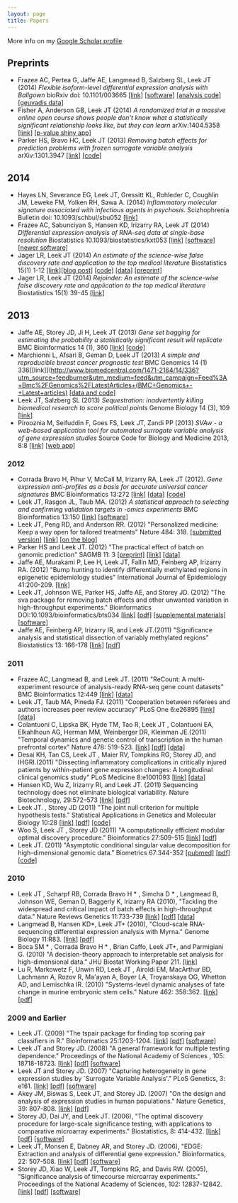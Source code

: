 ```yaml
---
layout: page
title: Papers
---
```


More info on my [Google Scholar profile](http://scholar.google.com/citations?user=HI-I6C0AAAAJ&hl=en&oi=ao)


## Preprints

* Frazee AC, Pertea G, Jaffe AE, Langmead B, Salzberg SL, Leek JT (2014) _Flexible isoform-level differential expression analysis with Ballgown_ bioRxiv doi: 10.1101/003665 [[link]](http://biorxiv.org/content/early/2014/03/30/003665) [[software]](https://github.com/alyssafrazee/ballgown) [[analysis code]](https://github.com/alyssafrazee/ballgown_code) [[geuvadis data]](https://www.dropbox.com/s/kp5th9hgkq8ckom/geuvadisbg.rda)
* Fisher A, Anderson GB, Leek JT (2014) _A randomized trial in a massive online open course shows people don't know what a statistically significant relationship looks like, but they can learn_  arXiv:1404.5358 [[link]](http://arxiv.org/abs/1404.5358) [[p-value shiny app]](http://glimmer.rstudio.com/afisher/EDA/)
* Parker HS, Bravo HC, Leek JT (2013) _Removing batch effects for prediction problems with frozen surrogate variable analysis_  arXiv:1301.3947 [[link]](http://arxiv.org/abs/1301.3947) [[code]](http://bioconductor.org/packages/release/bioc/html/sva.html)

## 2014

* Hayes LN, Severance EG, Leek JT, Gressitt KL, Rohleder C, Coughlin JM, Leweke FM, Yolken RH, Sawa A. (2014) _Inflammatory molecular signature associated with infectious agents in psychosis_. Scizhophrenia Bulletin doi: 10.1093/schbul/sbu052 [[link]](http://schizophreniabulletin.oxfordjournals.org/content/early/2014/04/16/schbul.sbu052.full)
* Frazee AC, Sabunciyan S, Hansen KD, Irizarry RA, Leek JT (2014) _Differential expression analysis of RNA-seq data at single-base resolution_ Biostatistics 10.1093/biostatistics/kxt053 [[link]](http://biostatistics.oxfordjournals.org/content/early/2014/01/06/biostatistics.kxt053.short) [[software]](https://github.com/alyssafrazee/derfinder) [[newer software]](https://github.com/lcolladotor/derfinder)
* Jager LR, Leek JT (2014) _An estimate of the science-wise false discovery rate and application to the top medical literature_ Biostatistics 15(1) 1-12 [[link]](http://biostatistics.oxfordjournals.org/content/15/1/1.short)[[blog post]](http://simplystatistics.org/2013/09/25/is-most-science-false-the-titans-weigh-in/) [[code]](https://github.com/jtleek/swfdr)  [[data]](https://github.com/jtleek/swfdr/blob/master/pvalueData.rda) [[preprint]](http://arxiv.org/pdf/1301.3718.pdf)
* Jager LR, Leek JT (2014) _Rejoinder: An estimate of the science-wise false discovery rate and application to the top medical literature_ Biostatistics 15(1) 39-45 [[link]](http://biostatistics.oxfordjournals.org/content/15/1/39)


## 2013

* Jaffe AE, Storey JD, Ji H, Leek JT (2013) _Gene set bagging for estimating the probability a statistically significant result will replicate_ BMC Bioinformatics 14 (1), 360 [[link]](http://www.biomedcentral.com/1471-2105/14/360/) [[code]](https://github.com/andrewejaffe/GeneSetBagging)
* Marchionni L, Afsari B, Geman D, Leek JT (2013) _A simple and reproducible breast cancer prognostic test_ BMC Genomics 14 (1) 336[[link]](http://www.biomedcentral.com/1471-2164/14/336?utm_source=feedburner&utm_medium=feed&utm_campaign=Feed%3A+Bmc%2FGenomics%2FLatestArticles+(BMC+Genomics+-+Latest+articles) [[data and code]](http://astor.som.jhmi.edu/~marchion/breastTSP.html)
* Leek JT, Salzberg SL (2013) _Sequestration: inadvertently killing biomedical research to score political points_ Genome Biology 14 (3), 109 [[link]](http://www.biomedcentral.com/content/pdf/gb-2013-14-3-109.pdf)
* Pirooznia M, Seifuddin F, Goes FS, Leek JT, Zandi PP (2013) _SVAw - a web-based application tool for automated surrogate variable analysis of gene expression studies_ Source Code for Biology and Medicine 2013, 8:8 [[link]](http://www.biomedcentral.com/content/pdf/1751-0473-8-8.pdf) [[web app]](http://psychiatry.igm.jhmi.edu/sva/)


### 2012 

* Corrada Bravo H, Pihur V, McCall M, Irizarry RA, Leek JT (2012). _Gene expression anti-profiles as a basis for accurate universal cancer signatures_ BMC Bioinformatics 13:272 [[link]](http://www.biomedcentral.com/1471-2105/13/272) [[data]](http://bioconductor.org/packages/release/data/experiment/html/antiProfilesData.html) [[code]](http://bioconductor.org/packages/release/bioc/html/antiProfiles.html)
* Leek JT, Rasgon JL, Taub MA. (2012) _A statistical approach to selecting and confirming validation targets in -omics experiments_ BMC Bioinformatics 13:150 [[link]](http://www.biomedcentral.com/1471-2105/13/150) [[software]](http://biostat.jhsph.edu/~jleek/validate/)
* Leek JT, Peng RD, and Anderson RR. (2012) "Personalized medicine: Keep a way open for tailored treatments" Nature 484: 318. [[submitted version]](https://docs.google.com/document/d/17FHbaabQGAFqlZcaoz7OJXBRLv4AZtlgiva0LLMIDNk/edit) [[link]](http://www.nature.com/nature/journal/v484/n7394/full/484318a.html) [[on the blog]](http://simplystatistics.org/2012/03/20/laws-of-nature-and-the-law-of-patents-supreme-court/)
* Parker HS and Leek JT. (2012) "The practical effect of batch on genomic prediction" SAGMB 11: 3 [[preprint]](http://www.biostat.jhsph.edu/~jleek/papers/practicalbatch_sagmb.pdf) [[link]](http://www.degruyter.com/view/j/sagmb.2012.11.issue-3/1544-6115.1766/1544-6115.1766.xml) [[data]](http://biostat.jhsph.edu/~hiparker/PracticalBatch/)
* Jaffe AE, Murakami P, Lee H, Leek JT, Fallin MD, Feinberg AP, Irizarry RA. (2012) "Bump hunting to identify differentially methylated regions in epigenetic epidemiology studies" International Journal of Epidemiology 41:200-209. [[link]](http://ije.oxfordjournals.org/content/41/1/200.short)
* Leek JT, Johnson WE, Parker HS, Jaffe AE, and Storey JD. (2012) "The sva package for removing batch effects and other unwanted variation in high-throughput experiments." Bioinformatics DOI:10.1093/bioinformatics/bts034 [[link]](http://bioinformatics.oxfordjournals.org/content/28/6/882.long) [[pdf]](http://www.biostat.jhsph.edu/~jleek/papers/sva-appnote.pdf) [[supplemental materials]](http://www.biostat.jhsph.edu/~jleek/papers/sva-appnote-supp.pdf) [[software]](http://bioconductor.org/packages/release/bioc/html/sva.html)
* Jaffe AE, Feinberg AP, Irizarry IR, and Leek JT.(2011) "Significance analysis and statistical dissection of variably methylated regions" Biostatistics 13: 166-178 [[link]](http://biostatistics.oxfordjournals.org/content/13/1/166.short) [[pdf]](http://www.biostat.jhsph.edu/~jleek/papers/jaffe-vmrs.pdf)

### 2011 

* Frazee AC, Langmead B, and Leek JT. (2011) "ReCount: A multi-experiment resource of analysis-ready RNA-seq gene count datasets" BMC Bioinformatics 12:449 [[link]](http://www.biomedcentral.com/1471-2105/12/449) [[data]](http://bowtie-bio.sourceforge.net/recount/)
* Leek JT, Taub MA, Pineda FJ. (2011) "Cooperation between referees and authors increases peer review accuracy" PLoS One 6:e26895 [[link]](http://www.plosone.org/article/info:doi/10.1371/journal.pone.0026895) [[data]](http://biostat.jhsph.edu/~jleek/peerreview/)
* Colantuoni C, Lipska BK, Hyde TM, Tao R, Leek JT , Colantuoni EA, Elkahlhoun AG, Herman MM, Weinberger DR, Kleinman JE.(2011) "Temporal dynamics and genetic control of transcription in the human prefrontal cortex" Nature 478: 519-523. [[link]](http://www.nature.com/nature/journal/v478/n7370/full/nature10524.html) [[pdf]](http://www.biostat.jhsph.edu/~jleek/papers/carlosbrain.pdf) [[data]](http://braincloud.jhmi.edu/)
* Desai KH, Tan CS, Leek JT , Maier RV, Tompkins RG, Storey JD, and IHGRI.(2011) "Dissecting inflammatory complications in critically injured patients by within-patient gene expression changes: A longitudinal clinical genomics study" PLoS Medicine 8:e1001093 [[link]](http://www.plosmedicine.org/article/info%3Adoi%2F10.1371%2Fjournal.pmed.1001093) [[data]](http://genomine.org/trauma/)
* Hansen KD, Wu Z, Irizarry RI, and Leek JT. (2011) Sequencing technology does not eliminate biological variability. Nature Biotechnology, 29:572–573 [[link]](http://www.nature.com/nbt/journal/v29/n7/full/nbt.1910.html) [[pdf]](http://www.biostat.jhsph.edu/~jleek/papers/seqvar.pdf)
* Leek JT. , Storey JD (2011) "The joint null criterion for multiple hypothesis tests." Statistical Applications in Genetics and Molecular Biology 10:28  [[link]](http://www.degruyter.com/view/j/sagmb) [[pdf]](http://www.biostat.jhsph.edu/~jleek/papers/jointnull.pdf) [[code]](http://www.bioconductor.org/packages/devel/bioc/html/dks.html)
* Woo S, Leek JT , Storey JD (2011) "A computationally efficient modular optimal discovery procedure." Bioinformatics 27:509-515 [[link]](http://bioinformatics.oxfordjournals.org/content/27/4/509) [[pdf]](http://www.biostat.jhsph.edu/~jleek/papers/odp-computation.pdf)
* Leek JT. (2011) "Asymptotic conditional singular value decomposition for high-dimensional genomic data." Biometrics 67:344-352 [[pubmed]](http://www.ncbi.nlm.nih.gov/pubmed/20560929) [[pdf]](http://www.biostat.jhsph.edu/~jleek/papers/acsvd.pdf) [[code]](http://www.biostat.jhsph.edu/~jleek/code/dimensionfunc.R)

### 2010 

* Leek JT , Scharpf RB, Corrada Bravo H * , Simcha D * , Langmead B, Johnson WE, Geman D, Baggerly K, Irizarry RA (2010), "Tackling the widespread and critical impact of batch effects in high-throughput data." Nature Reviews Genetics 11:733-739 [[link]](http://www.nature.com/nrg/journal/v11/n10/abs/nrg2825.html) [[pdf]](http://www.biostat.jhsph.edu/~jleek/papers/batch-review.pdf) [[data]](http://rafalab.jhsph.edu/batch/)
* Langmead B, Hansen KD*, Leek JT+ (2010), "Cloud-scale RNA-sequencing differential expression analysis with Myrna." Genome Biology 11:R83. [[link]](http://genomebiology.com/2010/11/8/R83/abstract) [[pdf]](http://www.biostat.jhsph.edu/~jleek/papers/myrna.pdf)
* Boca SM * , Corrada Bravo H * , Brian Caffo, Leek JT+, and Parmigiani G. (2010) "A decision-theory approach to interpretable set analysis for high-dimensional data." JHU Biostat Working Paper 211. [[link]](http://biostats.bepress.com/jhubiostat/paper211/)
* Lu R, Markowetz F, Unwin RD, Leek JT , Airoldi EM, MacArthur BD, Lachmann A, Rozov R, Ma'ayan A, Boyer LA, Troyanskaya OG, Whetton AD, and Lemischka IR. (2010) "Systems-level dynamic analyses of fate change in murine embryonic stem cells." Nature 462: 358:362. [[link]](http://www.nature.com/nature/journal/v462/n7271/full/nature08575.html) [[pdf]](http://www.biostat.jhsph.edu/~jleek/papers/systems.pdf)

### 2009 and Earlier 

* Leek JT. (2009) "The tspair package for finding top scoring pair classifiers in R." Bioinformatics 25:1203-1204. [[link]](http://bioinformatics.oxfordjournals.org/content/25/9/1203.long) [[pdf]](http://www.biostat.jhsph.edu/~jleek/papers/tspair.pdf) [[software]](http://www.biostat.jhsph.edu/~jleek/tspair/index.html)
* Leek JT and Storey JD. (2008) "A general framework for multiple testing dependence." Proceedings of the National Academy of Sciences , 105: 18718-18723. [[link]](http://www.pnas.org/content/105/48/18718.long) [[pdf]](http://www.biostat.jhsph.edu/~jleek/papers/framework.pdf) [[software]](http://bioconductor.org/packages/release/bioc/html/sva.html)
* Leek JT and Storey JD. (2007) "Capturing heterogeneity in gene expression studies by `Surrogate Variable Analysis'." PLoS Genetics, 3: e161. [[link]](http://dx.plos.org/10.1371/journal.pgen.0030161) [[pdf]](http://www.biostat.jhsph.edu/~jleek/papers/sva.pdf) [[software]](http://bioconductor.org/packages/release/bioc/html/sva.html)
* Akey JM, Biswas S, Leek JT, and Storey JD. (2007) "On the design and analysis of expression studies in human populations." Nature Genetics, 39: 807-808. [[link]](http://www.nature.com/ng/journal/v39/n7/full/ng0707-807.html) [[pdf]](http://www.biostat.jhsph.edu/~jleek/papers/design.pdf)
* Storey JD, Dai JY, and Leek JT. (2006), "The optimal discovery procedure for large-scale significance testing, with applications to comparative microarray experiments." Biostatistics, 8: 414-432. [[link]](http://biostatistics.oxfordjournals.org/content/8/2/414.long) [[pdf]](http://www.biostat.jhsph.edu/~jleek/papers/odp.pdf) [[software]](http://www.genomine.org/edge/)
* Leek JT, Monsen E, Dabney AR, and Storey JD. (2006), "EDGE: Extraction and analysis of differential gene expression." Bioinformatics, 22: 507-508. [[link]](http://bioinformatics.oxfordjournals.org/content/22/4/507.long) [[pdf]](http://www.biostat.jhsph.edu/~jleek/papers/edge.pdf) [[software]](http://www.genomine.org/edge/)
* Storey JD, Xiao W, Leek JT, Tompkins RG, and Davis RW. (2005), "Significance analysis of timecourse microarray experiments." Proceedings of the National Academy of Sciences, 102: 12837-12842. [[link]](http://www.pnas.org/content/102/36/12837.long) [[pdf]](http://www.biostat.jhsph.edu/~jleek/papers/time.pdf) [[software]](http://www.genomine.org/edge/)
